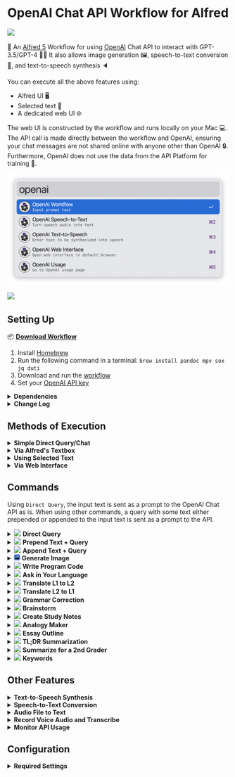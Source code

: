 # OpenAI Chat API Workflow for Alfred

<img src='./icons/openai.png' style='height:120px;'/>

🎩 An [Alfred 5](https://www.alfredapp.com/) Workflow for using [OpenAI](https://beta.openai.com/) Chat API to interact with GPT-3.5/GPT-4 🤖💬 It also allows image generation 🖼️, speech-to-text conversion 🎤, and text-to-speech synthesis 🔈

You can execute all the above features using:

- Alfred UI 🖥️
- Selected text 📝
- A dedicated web UI 🌐

The web UI is constructed by the workflow and runs locally on your Mac 💻. The API call is made directly between the workflow and OpenAI, ensuring your chat messages are not shared online with anyone other than OpenAI 🔒. Furthermore, OpenAI does not use the data from the API Platform for training 🚫.

<img src='./docs/img/OpenAI-Alfred-Workflow.png' style='width:600px;'/>

<kbd><img src='./docs/img/openai-chat-api-workflow.gif' style='width:600px;'/></kbd>

## Setting Up

📦 [**Download Workflow**](https://github.com/yohasebe/openai-chat-api-workflow/raw/main/openai-chat-api.alfredworkflow)

1. Install [Homebrew](https://brew.sh/)
2. Run the following command in a terminal: `brew install pandoc mpv sox jq duti`
3. Download and run the [workflow](https://github.com/yohasebe/openai-chat-api-workflow/raw/main/openai-chat-api.alfredworkflow)
4. Set your [OpenAI API key](https://platform.openai.com/account/api-keys)

<details>
<summary><b>Dependencies</b></summary>

- Alfred 5 [Powerpack](https://www.alfredapp.com/shop/)
- OpenAI [API key](https://platform.openai.com/account/api-keys)
- [Pandoc](https://pandoc.org/): to convert Markdown to HTML
- [MPV](https://mpv.io/): to play text-to-speech audio stream
- [Sox](https://sox.sourceforge.net/sox.html): to record voice input
- [jq](https://jqlang.github.io/jq/): to handle chat history in JSON
- [duti](https://github.com/moretension/duti): to use Google Chrome or Microsoft Edge to open web interface

To start using this workflow, you must set the environment variable `apikey`, which you can get by creating a new [OpenAI account](https://platform.openai.com/account/api-keys). See also the [Configuration](#configuration) section below.

You will also need to install the `pandoc` and `sox` programs. Pandoc will allow this workflow to convert the Markdown response from OpenAI to HTML and display the result in your default web browser with syntax highlighting enabled (especially useful when using this workflow to generate program code). Sox will allow you to record voice audio to convert to text using Whisper speech-to-text API.

Installing dependencies (`pandoc`, `mpv`, `sox`, `jq`, and `duti`) is just a few clicks once this workflow has been included in the [Alfred Gallery](https://alfred.app/). For now, install these programs using [homebrew](https://brew.sh/). Once homebrew is installed, run the following command.

```shell
  brew install pandoc mpv sox jq duti
```
</details>

<details>
<summary><b>Change Log</b></summary>

Recent Change Log

- 2.8.7: Dark mode UI issue fixed
- 2.8.6: Added option to hide speech buttons
- 2.8.5: Improved support for Safari
- 2.8.3: Loopback address for web UI can be chosen from `127.0.0.1` or `localhost`
- 2.8.0: Web UI hosted by a server running within workflow
    - Several usability improvements
    - Bug fixes in the automatic speech-to-speech feature
- 2.7.2: Improved streaming TTS playback
    - Requires `brew install mpv`
    - Works on Chrome, Edge, and Safari
    - "Set Voice" button added
    - "Auto Play" button added

[Complete Change Log](https://github.com/yohasebe/openai-chat-api-workflow/blob/main/CHANGELOG.md)
</details>

</details>

## Methods of Execution

<details>
<summary><b>Simple Direct Query/Chat</b></summary>

To quickly chat with GPT:

- Method 1: Type keyword `gpt` → space/tab → input query text (e.g. "**gpt** what is a large language model?")
- Method 2: set up a custom hotkey to `OpenAI Direct Query`

<img src='./docs/img/direct-query.png' style='width:600px;'/>
</details>

<details>
<summary><b>Via Alfred's Textbox</b></summary>

You can enter a query text directly into Alfred textbox:

- Method 1: Alfred textbox → keyword (`openai`) → space/tab → input query text → select a command (see below)
- Method 2: Alfred textbox → input query text → select fallback search (`OpenAI Query`)

</details>

<details>
<summary><b>Using Selected Text</b></summary>

You can select any text on your Mac and send it to the workflow:

- Method 1: select text → universal action hotkey → select `OpenAI Query`
- Method 2: set up a custom hotkey to `Send selected text to OpenAI`

</details>

<details>
<summary><b>Via Web Interface</b></summary>

You can open a web interface

- Method 1: Alfred textbox → keyword (`openai-webui`)
- Method 2: set up a custom hotkey to `Open web interface`

**Using the Default Browser**

If your default browser is set to one of the following and the duti command is installed on your system, the web interface will automatically open in your chosen browser. If not, Safari will be used as the default.

- Google Chrome (Stable, Beta, Dev, etc.)
- Microsoft Edge (Stable, Beta, Dev, etc.)

**Web UI Modes**

Switch modes (`light`/`dark`/`auto`) with `Web UI Mode` selector in the settings.

<kbd><img width="600" src="./docs/img/web-interface.png"></kbd>

<kbd><img width="600" src="./docs/img/web-interface-dark.png"></kbd>

</details>

## Commands

Using `Direct Query`, the input text is sent as a prompt to the OpenAI Chat API as is. When using other commands, a query with some text either prepended or appended to the input text is sent as a prompt to the API.

<details>
<summary><span><img src='./icons/patch-question.png' style='height:1em;'/></span> <b>Direct Query</b></summary>

The input text is directly sent as a prompt to the OpenAI Chat API.

<kbd><img src='./docs/img/direct-query.gif' style='width:600px;'/></kbd>
</details>

<details>
<summary><span><img src='./icons/arrow-bar-down.png' style='height:1em;'/></span> <b>Prepend Text + Query</b></summary>

After the initial text is entered, the user is prompted for additional text. The additional text is added *before* the initial text, and the resulting text is used as the query.

<kbd><img src='./docs/img/prepend.gif' style='width:600px;'/></kbd>

</details>

<details>
<summary><span><img src='./icons/arrow-bar-up.png' style='height:1em;'/></span> <b>Append Text + Query</b></summary>

After the initial text is entered, the user is prompted for additional text. The additional text is added *after* the initial text and the resulting text is used as the query.

</details>

<details>
<summary><span><img src='./icons/picture.png' style='height:1em;'/></span> <b>Generate Image</b></summary>

The DALL-E API (`dall-e-3` or `dall-e-2`) is used to generate images according to the prompts entered. In general, the more detailed the prompt, the closer the content and quality of the output image will be to what is desired.

> Rugby players are playing in a match using a watermelon as a ball

<kbd><img width="600" src="./docs/img/image-examples.png"></kbd>

</details>

<details>
<summary><span><img src='./icons/code-square.png' style='height:1em;'/></span> <b>Write Program Code</b></summary>

GPT generates program code and example output according to the text entered. You can specify the purpose of the program, its function, the language and technology to be used, etc.

**Example Input**

> Create a command line program that takes an English sentence and returns syntactically parsed output. Provide program code in Python and example usage.

**Example Output**

<kbd><img width="600" src="./docs/img/code.png"></kbd>

</details>

<details>
<summary><span><img src='./icons/quora.png' style='height:1em;'/></span> <b>Ask in Your Language</b></summary>

You can ask questions in the language set to the variable `first_language`.

**Note**: If the value of `first_language` is not `English` (e.g. `Japanese`), the query may result in a more or less inaccurate response.

</details>

<details>
<summary><span><img src='./icons/translate.png' style='height:1em;'/></span> <b>Translate L1 to L2</b></summary>

GPT translates text in the language specified in the variable `first_language` to the language specified in the `second_language`.

</details>

<details>
<summary><span><img src='./icons/translate.png' style='height:1em;'/></span> <b>Translate L2 to L1</b></summary>

GPT translates text in the language specified in the variable `second_language` to the language specified in the variable `first_language`.

</details>

<details>
<summary><span><img src='./icons/pencil.png' style='height:1em;'/></span> <b>Grammar Correction</b></summary>

GPT corrects sentences that may contain grammatical errors. See OpenAI's [description](https://beta.openai.com/examples/default-grammar).

</details>

</details>

<details>
<summary><span><img src='./icons/lightbulb.png' style='height:1em;'/></span> <b>Brainstorm</b></summary>

GPT assists you in brainstorming innovative ideas based on any given text.

</details>

<details>
<summary><span><img src='./icons/book.png' style='height:1em;'/></span> <b>Create Study Notes</b></summary>

GPT provides study notes of a given topic. See OpenAI's [description](https://beta.openai.com/examples/default-study-notes) for this example.

</details>

<details>
<summary><span><img src='./icons/arrow-left-right.png' style='height:1em;'/></span> <b>Analogy Maker</b></summary>

GPT creates analogies. See OpenAI's [description](https://beta.openai.com/examples/default-analogy-maker) for this example.

</details>

<details>
<summary><span><span><img src='./icons/list-ul.png' style='height:1em;'/></span> <b>Essay Outline</b></summary>

GPT generates an outline for a research topic. See OpenAI's [description](https://beta.openai.com/examples/default-essay-outline) for this example.

</details>

<details>
<summary><span><img src='./icons/chat-left-quote.png' style='height:1em;'/></span> <b>TL;DR Summarization</b></summary>

GPT summarizes a given text. See OpenAI's [description](https://beta.openai.com/examples/default-tldr-summary) for this example.

</details>

<details>
<summary><span><img src='./icons/emoji-smile.png' style='height:1em;'/></span> <b>Summarize for a 2nd Grader</b></summary>

GPT translates complex text into more straightforward concepts. See OpenAI's [description](https://beta.openai.com/examples/default-summarize) for this example.

</details>

<details>
<summary><span><img src='./icons/key.png' style='height:1em;'/></span> <b>Keywords</b></summary>

GPT extracts keywords from a block of text. See OpenAI's [description](https://beta.openai.com/examples/default-keywords) for this example.

</details>

## Other Features

<details>
<summary><b>Text-to-Speech Synthesis</b></summary>

Text entered or response text from GPT can be read out in a natural voice using OpenAI's text-to-speech API.

- Method 1: Press `Play TTS` button on the web UI
- Method 2: select text → universal action hotkey → select `OpenAI Text-to-Speech`

</details>

<details>
<summary><b>Speech-to-Text Conversion</b></summary>

The Whisper API can convert speech into text in a variety of languages. Please refer to the [Whisper API FAQ](https://help.openai.com/en/articles/7031512-whisper-api-faq) for available languages and other limitations.

- Method 1: Press `Voice Input` button on the web UI
- Method 2: Alfred textbox → keyword (`openai-speech`)

</details>

<details>
<summary><b>Audio File to Text</b></summary>

You can select an audio file in `mp3`, `mp4`, `flac`, `webm`, `wav`, or `m4a` format (under 25MB) and send it to the workflow:

Select the file → universal actioin hotkey select → `OpenAI Speech-to-Text`

</details>

<details>
<summary><b>Record Voice Audio and Transcribe</b></summary>

You can record voice audio and send it to the Workflow for transcription using the Whisper API. The recording must be no longer than 30 minutes and will automatically stop after this time. Recording time is limited to 30 minutes and stops automatically after this limit.

<kbd><img width="600" alt="transcript-srt" src="./docs/img/speech-to-text.png"></kbd>

- Alfred textbox → keyword (`openai-speech`) → Terminal window opens and recording starts
- Speak to internal or external microphone → Press Enter to finish recording
- Choose processes to apply to the recorded audio

  - transcribe (+ delete recording)
  - transcribe (+ save recording to desktop)
  - transcribe and query (+ delete recording)
  - transcribe and query (+ save recording to desktop)
  - exit (+ delete recording)
  - exit (+ save recording to desktop)

You can choose the format of the transribed text from `text`, `srt` or `vtt` in the workflow's settings. Below are examples in the `text` and `srt` formats:

<kbd><img width="600" alt="transcript-srt" src="./docs/img/transcript-text.png"></kbd>

<kbd><img width="600" alt="transcript-srt" src="./docs/img/transcript-srt.png"></kbd>

</details>

<details>
<summary><b>Monitor API Usage</b></summary>

To review your token usage for the current billing cycle on the OpenAI Usage Page, type the keyword `openai-usage`. For more details on billing, visit OpenAI's [Billing Overview](https://platform.openai.com/account/billing/overview).
</details>

## Configuration

<details>
<summary><b>Required Settings</b></summary>

- **OpenAI API Key**: Set your secret API key for OpenAI. Sign up for OpenAI and get your API key at [https://platform.openai.com/account/api-keys/](https://platform.openai.com/account/api-keys).

- **Base URL**: The base URL of the OpenAI Chat API. (default: `https://api.openai.com/v1`)

<details>
<summary><b>Web UI Parameters</b></summary>

- **Loopback Address**: Either `localhost`` or `127.0.0.1`` can be used as the loopback address of the UI server. If the web UI does not work as expected, try the other. (default: `localhost`)

- **Stream Output**: Show results in the default web browser. If unchecked, Alfred's "Large Type" feature is used to display the result. (default: `enabled`)

- **Hide Speech Buttons**: When enabled, the buttons for TTS playback and voice input are hidden on the web UI.

</details>

<details>
<summary><b>Chat Parameters</b></summary>

- **Model**: OpenAI's chat [model](https://beta.openai.com/docs/api-reference/models) used for the workflow (default: `gpt-3.5-turbo`). Here are the models currently available:

  - `gpt-3.5-turbo-1106`
  - `gpt-3.5-turbo`
  - `gpt-3.5-turbo-16k`
  - `gpt-4-1106-preview`
  - `gpt-4`

- **Max Tokens**: See OpenAI's [documentation](https://beta.openai.com/docs/api-reference/chats/create#chats/create-max_tokens). (default: `2048`)
- **Temperature**: See OpenAI's [documentation](https://beta.openai.com/docs/api-reference/chats/create#chats/create-temperature). (default: `0.3`)
- **Top P**: See OpenAI's [documentation](https://beta.openai.com/docs/api-reference/chats/create#chats/create-top_p). (default: `1.0`)
- **Frequency Penalty**: See OpenAI's [documentation](https://beta.openai.com/docs/api-reference/chats/create#chats/create-frequency_penalty). (default: `0.0`)
- **Presence Penalty**: See OpenAI's [documentation](https://beta.openai.com/docs/api-reference/chats/create#chats/create-presence_penalty). (default: `0.0`)
- **Memory Span**: Set the number of past utterances sent to the API as a context. Setting 4 to this parameter means 2  conversation turns (user + assistant) will be sent as a context for a new query. The larger the value, more tokens will be consumed. (default: `4`)
- **Add Emoji**: If enabled, the response text from GPT will contain emoji characters appropriate for the content. This is realized by adding the following sentence at the end of the system content. (default: `enabled`)

  > Add emojis that are appropriate to the content of the response.
</details>

<details>
<summary><b>Image Generation Parameters</b></summary>

- **Image Generation Model**: `dall-e-3` and `dall-e-2` are available. (default `dall-e-3`)
- **Image Size** (`for dall-e-3`): Set the size of images to generate from `1024x1024`, `1024x1792`, `1792x1024`. (default: `1024x1024`)
- **Quality** (`for dall-e-3`): Choose the quality of image from `standard` and `hd`. (default: `standard`)
- **Style** (`for dall-e-3`): Choose the style of image from `vivid` and `natural`. (default: `vivid`)
- **Number of Images** (for `dall-e-2`) : Set the number of images to generate in image generation mode from `1` to `10`. (default: `1`)
- **Image Size** (for `dall-e-2`): Set the size of images to generate from `256x256`, `512x512`, `1024x1024`. (default: `256x256`)
</details>

<details>
<summary><b>Text-to-Speech Parameters</b></summary>

- **Text-to-Speech Model**: One of the available TTS models: `tts-1` or `tts-1-hd`. (default: `tts-1`)
- **Text-to-Speech Voice**: The voice to use when generating the audio. Supported voices are: `alloy`, `echo`, `fable`, `onyx`, `nova`, and `shimmer`. (default: `alloy`)
- **Text-to-Speech Speed**: The speed of the generated audio. Select a value from 0.25 to 4.0. (default: `1.0`)

</details>

<details>
<summary><b>Speech-to-Text Parameters</b></summary>

- **Transcription Format**: Set the format of the text transcribed from the microphone input or audio files from `text`, `srt`, or `vtt`. (default: `text`)
- **Processes after Recording** Set the default choice of what processes follow after audio recording finishes (default: `transcribe [+ delete recording]`).

  - Transcribe [+ delete recording]
  - Transcribe [+ save recording to desktop]
  - Transcribe and query [+ delete recording]
  - Transcribe and query [+ save recording desktop]

- **Audio to English**: When enabled, Whisper API will transcribe the input audio and output text translated into English. (default: `disabled`)

</details>

<details>
<summary><b>Optional Settings</b></summary>

- **Your First Language**: Set your first language. This language is used when using GPT for translation. (default: `English`)
- **Your Second Language**: Set your second language. This language is used when using GPT for translation.(default: `Japanese`)
- **Max Characters**: Maximum number of characters that can be included in a query (default: `20000`).
- **Timeout**: The number of seconds (default: `10`) to wait before opening the socket and connecting to the API. If the connection fails, reconnection (up to 20 times) will be attempted after 1 second.
- **Sound**: If checked, a notification sound will play when the response is returned. (default: `disabled`)
- **Save File Path**: If set, the results will be saved in the specified path as a markdown file. (default: `not set`)
- **Text to Speech**: If enabled, the results will be read aloud using the system's default text-to-speech language and voice. (default: `disabled`)
- **Custom CSS**: You can specify CSS for the query results HTML. (default: `not set`)
- **Web UI Mode**: Set your preferred UI mode (`light`/`dark`/`auto`). (default: `auto`)
- **System Content**: Text to sent with every query sent to API as a general information about the specification of the chat. The default value is as follows:

  > You are a friendly but professional consultant who answers various questions, make decent suggestions, and give helpful advice in response to a prompt from the user. Your response must be consise, suggestive, and accurate.

</details>

## Author

Yoichiro Hasebe (<yohasebe@gmail.com>)

## License

The MIT License

## Disclaimer

The author assumes no responsibility for any potential damages arising from the use of this software.
